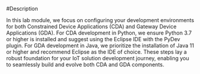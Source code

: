 #Description

In this lab module, we focus on configuring your development environments for both Constrained Device Applications (CDA) and Gateway Device Applications (GDA). For CDA development in Python, we ensure Python 3.7 or higher is installed and suggest using the Eclipse IDE with the PyDev plugin. For GDA development in Java, we prioritize the installation of Java 11 or higher and recommend Eclipse as the IDE of choice. These steps lay a robust foundation for your IoT solution development journey, enabling you to seamlessly build and evolve both CDA and GDA components.
